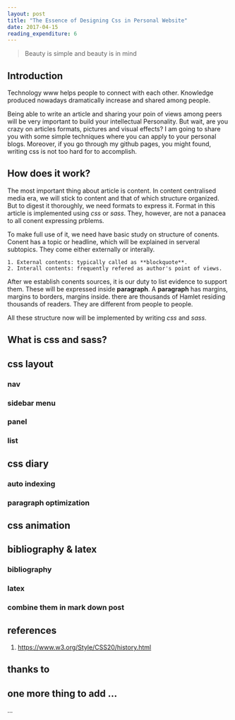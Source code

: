```yaml
---
layout: post
title: "The Essence of Designing Css in Personal Website"
date: 2017-04-15
reading_expenditure: 6
---
```


> Beauty is simple and beauty is in mind

## Introduction 
Technology www helps people to connect with each other. Knowledge produced nowadays dramatically increase and shared among people. 

Being able to write an article and sharing your poin of views among peers will be very important to build your intellectual Personality. But wait, are you crazy on articles formats, pictures and visual effects? I am going to share you with some simple techniques where you can apply to your personal blogs. Moreover, if you go through my github pages, you might found, writing css is not too hard for to accomplish.

## How does it work?
The most important thing about article is content. In content centralised media era, we will stick to content and that of which structure organized. But to digest it thoroughly, we need formats to express it. Format in this article is implemented using *css* or *sass*. They, however, are not a panacea to all conent expressing prblems.

To make full use of it, we need have basic study on structure of conents. Conent has a topic or headline, which will be explained in serveral subtopics. They come either externally or interally. 

	1. External contents: typically called as **blockquote**.
	2. Interall contents: frequently refered as author's point of views.
	
After we establish conents sources, it is our duty to list evidence to support them. These will be expressed inside __paragraph__. A __paragraph__ has margins, margins to borders, margins inside. there are thousands of Hamlet residing thousands of readers. They are different from people to people.

All these structure now will be implemented by writing *css* and *sass*.

## What is css and sass?


## css layout
### nav
### sidebar menu
### panel
### list
## css diary
### auto indexing
### paragraph optimization
## css animation
## bibliography & latex
### bibliography
### latex
### combine them in mark down post
## references
 1. https://www.w3.org/Style/CSS20/history.html

## thanks to

## one more thing to add ...
...